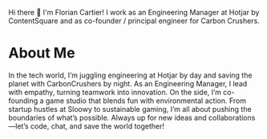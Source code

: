 Hi there 👋 I'm Florian Cartier! I work as an Engineering Manager at Hotjar by ContentSquare and as co-founder / principal engineer for Carbon Crushers.

# About Me
In the tech world, I’m juggling engineering at Hotjar by day and saving the planet with CarbonCrushers by night. As an Engineering Manager, I lead with empathy, turning teamwork into innovation. On the side, I’m co-founding a game studio that blends fun with environmental action. From startup hustles at Sloowy to sustainable gaming, I’m all about pushing the boundaries of what’s possible. Always up for new ideas and collaborations—let’s code, chat, and save the world together!

<!--
**FCartier/FCartier** is a ✨ _special_ ✨ repository because its `README.md` (this file) appears on your GitHub profile.

Here are some ideas to get you started:

- 🔭 I’m currently working on ...
- 🌱 I’m currently learning ...
- 👯 I’m looking to collaborate on ...
- 🤔 I’m looking for help with ...
- 💬 Ask me about ...
- 📫 How to reach me: ...
- 😄 Pronouns: ...
- ⚡ Fun fact: ...
-->
